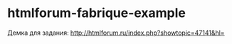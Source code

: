 htmlforum-fabrique-example
==========================

Демка для задания: http://htmlforum.ru/index.php?showtopic=47141&hl=

